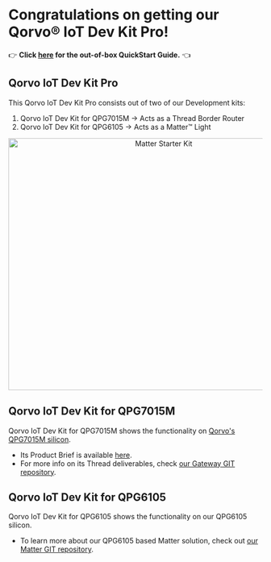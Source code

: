# Congratulations on getting our Qorvo&reg; IoT Dev Kit Pro!

:point_right: **Click [here](Documents/Guides/commissioning_android_chiptool.md) for the out-of-box QuickStart Guide.** :point_left:

## Qorvo IoT Dev Kit Pro

This Qorvo IoT Dev Kit Pro consists out of two of our Development kits:

1. Qorvo IoT Dev Kit for QPG7015M &#8594; Acts as a Thread Border Router
2. Qorvo IoT Dev Kit for QPG6105 &#8594; Acts as a Matter&trade; Light

<div align="center">
  <img align="center", src="Images/matter_starter_kit.png" alt="Matter Starter Kit" width="600" height="500">
</div>

## Qorvo IoT Dev Kit for QPG7015M

Qorvo IoT Dev Kit for QPG7015M shows the functionality on [Qorvo's QPG7015M silicon](https://www.qorvo.com/products/p/QPG7015M).
* Its Product Brief is available [here](https://www.github.com/Qorvo/QGateway/blob/master/Documents/Product%20Briefs/SW100722_SDP006_PB_QPG7015M_Development_Kit.pdf).
* For more info on its Thread deliverables, check [our Gateway GIT repository](https://github.com/Qorvo/QGateway/).

## Qorvo IoT Dev Kit for QPG6105

Qorvo IoT Dev Kit for QPG6105 shows the functionality on our QPG6105 silicon.
* To learn more about our QPG6105 based Matter solution, check out [our Matter GIT repository](https://github.com/Qorvo/QMatter/).

